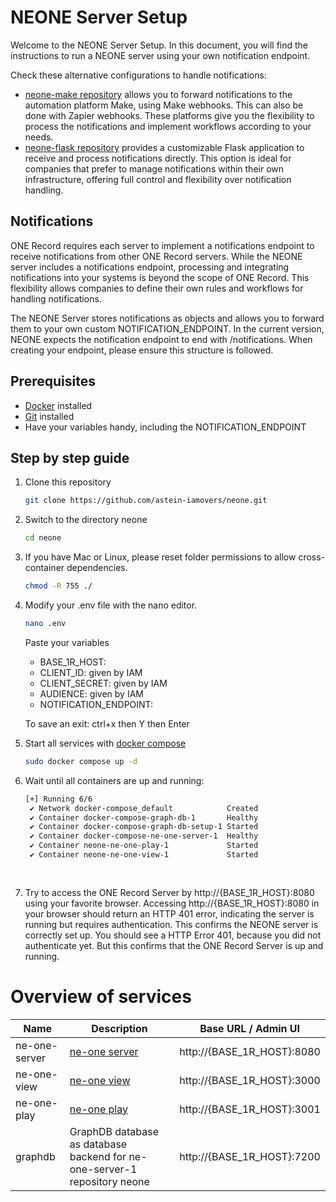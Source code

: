 # NEONE Server Setup

Welcome to the NEONE Server Setup. In this document, you will find the instructions to run a NEONE server using your own notification endpoint.

Check these alternative configurations to handle notifications:

- [neone-make repository](https://github.com/astein-iamovers/neone-make) allows you to forward notifications to the automation platform Make, using Make webhooks. This can also be done with Zapier webhooks. These platforms give you the flexibility to process the notifications and implement workflows according to your needs.
- [neone-flask repository](https://github.com/astein-iamovers/neone-flask) provides a customizable Flask application to receive and process notifications directly. This option is ideal for companies that prefer to manage notifications within their own infrastructure, offering full control and flexibility over notification handling.


## Notifications

ONE Record requires each server to implement a notifications endpoint to receive notifications from other ONE Record servers. While the NEONE server includes a notifications endpoint, processing and integrating notifications into your systems is beyond the scope of ONE Record. This flexibility allows companies to define their own rules and workflows for handling notifications.

The NEONE Server stores notifications as objects and allows you to forward them to your own custom NOTIFICATION_ENDPOINT. In the current version, NEONE expects the notification endpoint to end with /notifications. When creating your endpoint, please ensure this structure is followed.

## Prerequisites

- [Docker](https://docs.docker.com/get-docker/) installed
- [Git](https://git-scm.com/downloads) installed
- Have your variables handy, including the NOTIFICATION_ENDPOINT

## Step by step guide

1) Clone this repository
   ```bash
   git clone https://github.com/astein-iamovers/neone.git
   ```
2) Switch to the directory neone
   ```bash
   cd neone
   ```
3) If you have Mac or Linux, please reset folder permissions to allow cross-container dependencies.
   ```bash
   chmod -R 755 ./
   ```
4) Modify your .env file with the nano editor.
   ```bash
   nano .env
   ```
   Paste your variables
   - BASE_1R_HOST:
   - CLIENT_ID: given by IAM
   - CLIENT_SECRET: given by IAM
   - AUDIENCE: given by IAM
   - NOTIFICATION_ENDPOINT:
   
   To save an exit: ctrl+x then Y then Enter
5) Start all services with [docker compose](https://docs.docker.com/compose/)
   ```bash
   sudo docker compose up -d
   ```
6) Wait until all containers are up and running:
   ```bash
   [+] Running 6/6
    ✔ Network docker-compose_default            Created
    ✔ Container docker-compose-graph-db-1       Healthy
    ✔ Container docker-compose-graph-db-setup-1 Started
    ✔ Container docker-compose-ne-one-server-1  Healthy
    ✔ Container neone-ne-one-play-1             Started
    ✔ Container neone-ne-one-view-1             Started
        
    
   ```
7) Try to access the ONE Record Server by http://{BASE_1R_HOST}:8080 using your favorite browser. Accessing http://{BASE_1R_HOST}:8080 in your browser should return an HTTP 401 error, indicating the server is running but requires authentication. This confirms the NEONE server is correctly set up. 
   You should see a HTTP Error 401, because you did not authenticate yet. But this confirms that the ONE Record Server is up and running.

# Overview of services

| Name | Description | Base URL / Admin UI |
|-|-|-|
| ne-one-server | [ne-one server](https://git.openlogisticsfoundation.org/wg-digitalaircargo/ne-one) | http://{BASE_1R_HOST}:8080 |
| ne-one-view | [ne-one view](https://git.openlogisticsfoundation.org/wg-digitalaircargo/ne-one-view) | http://{BASE_1R_HOST}:3000 |
| ne-one-play | [ne-one play](https://github.com/aloccid-iata/neoneplay) | http://{BASE_1R_HOST}:3001 |
| graphdb | GraphDB database as database backend for ne-one-server-1 repository neone | http://{BASE_1R_HOST}:7200 |


